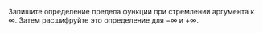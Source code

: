 Запишите определение предела функции при стремлении аргумента к $\infty$. Затем расшифруйте это определение для $-\infty$ и $+\infty$.